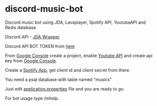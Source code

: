 # discord-music-bot

Discord music bot using JDA, Lavaplayer, Spotify API, YoutubeAPI and Redis database.

Discord API - [JDA Wrapper](https://github.com/DV8FromTheWorld/JDA)

Discord API BOT TOKEN from [here](https://discord.com/developers/applications)

From [Google Console](https://console.cloud.google.com/apis/dashboard) create a project, enable [Youtube API](https://developers.google.com/youtube/v3) and create api key from [Google Console](https://console.cloud.google.com/apis/dashboard).

Create a [Spotify App](https://developer.spotify.com/dashboard/applications), get client id and client secret from there.

You need a psql database with table named "musics"

Just edit [application.properties](https://github.com/Glaxier0/discord-music-bot/blob/Main/src/main/resources/application.properties) file and you are ready to go.

For bot usage type /mhelp.
